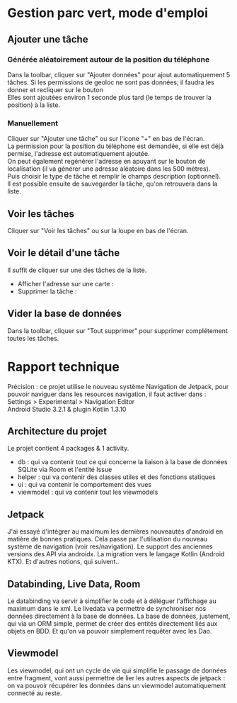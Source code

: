# Gestion parc vert, mode d'emploi

## Ajouter une tâche

### Générée aléatoirement autour de la position du téléphone

Dans la toolbar, cliquer sur "Ajouter données" pour ajout automatiquement 5 tâches. Si les permissions de geoloc ne sont pas données, il faudra les donner et recliquer sur le bouton<br/>
Elles sont ajoutées environ 1 seconde plus tard (le temps de trouver la position) à la liste.

### Manuellement

Cliquer sur "Ajouter une tâche" ou sur l'icone "+" en bas de l'écran.<br/>
La permission pour la position du téléphone est demandée, si elle est déjà permise, l'adresse est automatiquement ajoutée.<br/>
On peut également regénérer l'adresse en apuyant sur le bouton de localisation (il va générer une adresse aléatoire dans les 500 mètres).<br/>
Puis choisir le type de tâche et remplir le champs description (optionnel).<br/>
Il est possible ensuite de sauvegarder la tâche, qu'on retrouvera dans la liste.<br/>

## Voir les tâches

Cliquer sur "Voir les tâches" ou sur la loupe en bas de l'écran.

## Voir le détail d'une tâche

Il suffit de cliquer sur une des tâches de la liste.

- Afficher l'adresse sur une carte :
- Supprimer la tâche :

## Vider la base de données

Dans la toolbar, cliquer sur "Tout supprimer" pour supprimer complétement toutes les tâches.


# Rapport technique
Précision : ce projet utilise le nouveau système Navigation de Jetpack, pour pouvoir naviguer dans les resources navigation, il faut activer dans : Settings > Experimental > Navigation Editor<br/>
Android Studio 3.2.1 & plugin Kotlin 1.3.10<br/>


## Architecture du projet

Le projet contient 4 packages & 1 activity.
- db : qui va contenir tout ce qui concerne la liaison à la base de données SQLite via Room et l'entité Issue
- helper : qui va contenir des classes utiles et des fonctions statiques
- ui : qui va contenir le comportement des vues
- viewmodel : qui va contenir tout les viewmodels

## Jetpack
J'ai essayé d'intégrer au maximum les dernières nouveautés d'android en matière de bonnes pratiques.
Cela passe par l'utilisation du nouveau système de navigation (voir res/navigation).
Le support des anciennes versions des API via androidx.
La migration vers le langage Kotlin (Android KTX).
Et d'autres notions, qui suivent..

## Databinding, Live Data, Room
Le databinding va servir à simplifier le code et à déléguer l'affichage au maximum dans le xml.
Le livedata va permettre de synchroniser nos données directement à la base de données.
La base de données, justement, qui via un ORM simple, permet de créer des entités directement liés aux objets en BDD. Et qu'on va pouvoir simplement requêter avec les Dao.

## Viewmodel
Les viewmodel, qui ont un cycle de vie qui simplifie le passage de données entre fragment, vont aussi permettre de lier les autres aspects de jetpack : on va pouvoir récupérer les données dans un viewmodel automatiquement connecté au reste.